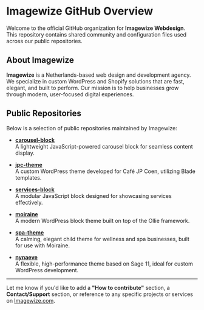 # Imagewize GitHub Overview

Welcome to the official GitHub organization for **Imagewize Webdesign**.  
This repository contains shared community and configuration files used across our public repositories.

## About Imagewize

**Imagewize** is a Netherlands-based web design and development agency. We specialize in custom WordPress and Shopify solutions that are fast, elegant, and built to perform. Our mission is to help businesses grow through modern, user-focused digital experiences.

## Public Repositories

Below is a selection of public repositories maintained by Imagewize:

- **[carousel-block](https://github.com/Imagewize/carousel-block)**  
  A lightweight JavaScript-powered carousel block for seamless content display.

- **[jpc-theme](https://github.com/Imagewize/jpc-theme)**  
  A custom WordPress theme developed for Café JP Coen, utilizing Blade templates.

- **[services-block](https://github.com/Imagewize/services-block)**  
  A modular JavaScript block designed for showcasing services effectively.

- **[moiraine](https://github.com/Imagewize/moiraine)**  
  A modern WordPress block theme built on top of the Ollie framework.

- **[spa-theme](https://github.com/Imagewize/spa-theme)**  
  A calming, elegant child theme for wellness and spa businesses, built for use with Moiraine.

- **[nynaeve](https://github.com/Imagewize/nynaeve)**  
  A flexible, high-performance theme based on Sage 11, ideal for custom WordPress development.

---

Let me know if you'd like to add a **"How to contribute"** section, a **Contact/Support** section, or reference to any specific projects or services on [Imagewize.com](https://imagewize.com).